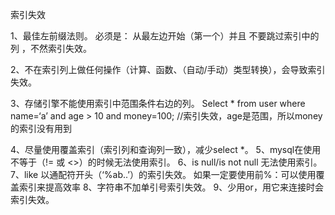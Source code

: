 索引失效

1、最佳左前缀法则。
    必须是： 从最左边开始（第一个）并且 不要跳过索引中的列 ，不然索引失效。

2、不在索引列上做任何操作（计算、函数、（自动/手动）类型转换），会导致索引失效。

3、存储引擎不能使用索引中范围条件右边的列。
    Select * from user where name=‘a’ and age > 10 and money=100;
    //索引失效，age是范围，所以money的索引没有用到

4、尽量使用覆盖索引（索引列和查询列一致），减少select *。
5、mysql在使用不等于（!= 或 <>）的时候无法使用索引。
6、is null/is not null 无法使用索引。
7、like 以通配符开头（‘%ab..’）的索引失效。	如果一定要使用前%：可以使用覆盖索引来提高效率
8、字符串不加单引号索引失效。
9、少用or，用它来连接时会索引失效。